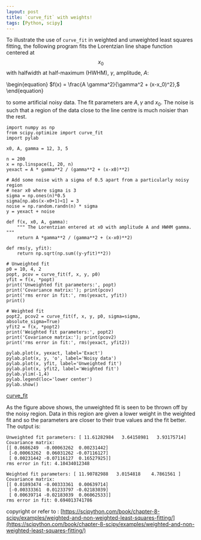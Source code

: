 ```yaml
---
layout: post
title: `curve_fit` with weights!
tags: [Python, scipy]
---
```


To illustrate the use of `curve_fit` in weighted and unweighted least squares fitting, the following program fits the Lorentzian line shape function centered at $$x_0$$ with halfwidth at half-maximum (HWHM), $\gamma$, amplitude, $A$:

\begin{equation}
$f(x) = \frac{A \gamma^2}{\gamma^2 + (x-x_0)^2},$
\end{equation}

to some artificial noisy data. The fit parameters are $A, \gamma$ and $x_0$. The noise is such that a region of the data close to the line centre is much noisier than the rest.

```
import numpy as np
from scipy.optimize import curve_fit
import pylab

x0, A, gamma = 12, 3, 5

n = 200
x = np.linspace(1, 20, n)
yexact = A * gamma**2 / (gamma**2 + (x-x0)**2)

# Add some noise with a sigma of 0.5 apart from a particularly noisy region
# near x0 where sigma is 3
sigma = np.ones(n)*0.5
sigma[np.abs(x-x0+1)<1] = 3
noise = np.random.randn(n) * sigma
y = yexact + noise

def f(x, x0, A, gamma):
    """ The Lorentzian entered at x0 with amplitude A and HWHM gamma. """
    return A *gamma**2 / (gamma**2 + (x-x0)**2)

def rms(y, yfit):
    return np.sqrt(np.sum((y-yfit)**2))

# Unweighted fit
p0 = 10, 4, 2
popt, pcov = curve_fit(f, x, y, p0)
yfit = f(x, *popt)
print('Unweighted fit parameters:', popt)
print('Covariance matrix:'); print(pcov)
print('rms error in fit:', rms(yexact, yfit))
print()

# Weighted fit
popt2, pcov2 = curve_fit(f, x, y, p0, sigma=sigma, absolute_sigma=True)
yfit2 = f(x, *popt2)
print('Weighted fit parameters:', popt2)
print('Covariance matrix:'); print(pcov2)
print('rms error in fit:', rms(yexact, yfit2))

pylab.plot(x, yexact, label='Exact')
pylab.plot(x, y, 'o', label='Noisy data')
pylab.plot(x, yfit, label='Unweighted fit')
pylab.plot(x, yfit2, label='Weighted fit')
pylab.ylim(-1,4)
pylab.legend(loc='lower center')
pylab.show()
```

[curve_fit](./lorentazian-fit.png)

As the figure above shows, the unweighted fit is seen to be thrown off by the noisy region. Data in this region are given a lower weight in the weighted fit and so the parameters are closer to their true values and the fit better. The output is:

```
Unweighted fit parameters: [ 11.61282984   3.64158981   3.93175714]
Covariance matrix:
[[ 0.0686249  -0.00063262  0.00231442]
 [-0.00063262  0.06031262 -0.07116127]
 [ 0.00231442 -0.07116127  0.16527925]]
rms error in fit: 4.10434012348

Weighted fit parameters: [ 11.90782988   3.0154818    4.7861561 ]
Covariance matrix:
[[ 0.01893474 -0.00333361  0.00639714]
 [-0.00333361  0.01233797 -0.02183039]
 [ 0.00639714 -0.02183039  0.06062533]]
rms error in fit: 0.694013741786
```

copyright or refer to : [https://scipython.com/book/chapter-8-scipy/examples/weighted-and-non-weighted-least-squares-fitting/](https://scipython.com/book/chapter-8-scipy/examples/weighted-and-non-weighted-least-squares-fitting/)
